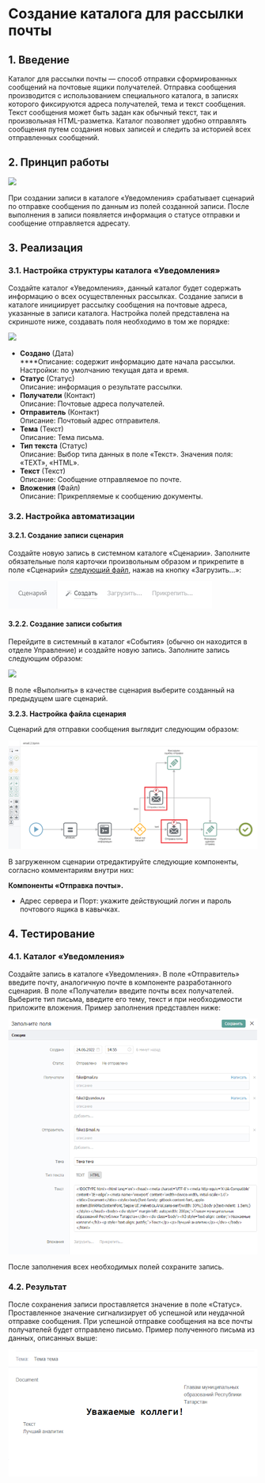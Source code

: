 # Создание каталога для рассылки почты

## 1. **Введение**

Каталог для рассылки почты — способ отправки сформированных сообщений на почтовые ящики получателей. Отправка сообщения производится с использованием специального каталога, в записях которого фиксируются адреса получателей, тема и текст сообщения. Текст сообщения может быть задан как обычный текст, так и произвольная HTML-разметка. Каталог позволяет удобно отправлять сообщения путем создания новых записей и следить за историей всех отправленных сообщений.

## **2. Принцип работы**

![](../../.gitbook/assets/5Схема\_Работы.jpg)

При создании записи в каталоге «Уведомления» срабатывает сценарий по отправке сообщения по данным из полей созданной записи. После выполнения в записи появляется информация о статусе отправки и сообщение отправляется адресату.

## **3. Реализация**

### **3.1. Настройка структуры каталога «Уведомления»**

Создайте каталог «Уведомления», данный каталог будет содержать информацию о всех осуществленных рассылках. Создание записи в каталоге инициирует рассылку сообщения на почтовые адреса, указанные в записи каталога. Настройка полей представлена на скриншоте ниже, создавать поля необходимо в том же порядке:

![](../../.gitbook/assets/1Структура\_Каталога.png)

* **Создано** (Дата)\
  ****Описание: содержит информацию дате начала рассылки.\
  Настройки: по умолчанию текущая дата и время.
* **Статус** (Статус)\
  Описание: информация о результате рассылки.
* **Получатели** (Контакт)\
  Описание: Почтовые адреса получателей.
* **Отправитель** (Контакт)\
  Описание: Почтовый адрес отправителя.
* **Тема** (Текст)\
  Описание: Тема письма.
* **Тип текста** (Статус)\
  Описание: Выбор типа данных в поле «Текст». Значения поля: «TEXT», «HTML».
* **Текст** (Текст)\
  Описание: Сообщение отправляемое по почте.
* **Вложения** (Файл)\
  Описание: Прикрепляемые к сообщению документы.

### **3.2. Настройка автоматизации**

#### **3.2.1. Создание записи сценария**

Создайте новую запись в системном каталоге «Сценарии». Заполните обязательные поля карточки произвольным образом и прикрепите в поле «Сценарий» [следующий файл](https://drive.google.com/file/d/1UWCBzrNEju3rt6PO-0IqBL6Pn\_KzYKEq/view?usp=sharing), нажав на кнопку «Загрузить…»:

![](<../../.gitbook/assets/Загрузить сценарий (1).png>)

#### **3.2.2. Создание записи события**

Перейдите в системный в каталог «События» (обычно он находится в отделе Управление) и создайте новую запись. Заполните запись следующим образом:

![](../../.gitbook/assets/2Настройка\_События.png)

В поле «Выполнить» в качестве сценария выберите созданный на предыдущем шаге сценарий.

**3.2.3. Настройка файла сценария**

Сценарий для отправки сообщения выглядит следующим образом:

![](../../.gitbook/assets/4Сценарий.png)

В загруженном сценарии отредактируйте следующие компоненты, согласно комментариям внутри них:

**Компоненты «Отправка почты».**

* Адрес сервера и Порт: укажите действующий логин и пароль почтового ящика в кавычках.

## **4. Тестирование**

### **4.1. Каталог «Уведомления»**

Создайте запись в каталоге «Уведомления». В поле «Отправитель» введите почту, аналогичную почте в компоненте разработанного сценария. В поле «Получатели» введите почты всех получателей. Выберите тип письма, введите его тему, текст и при необходимости приложите вложения. Пример заполнения представлен ниже:

![](../../.gitbook/assets/7Форма.png)

После заполнения всех необходимых полей сохраните запись.

### 4.2. Результат

После сохранения записи проставляется значение в поле «Статус». Проставленное значение сигнализирует об успешной или неудачной отправке сообщения. При успешной отправке сообщения на все почты получателей будет отправлено письмо. Пример полученного письма из данных, описанных выше:

![](../../.gitbook/assets/8Результат.png)
